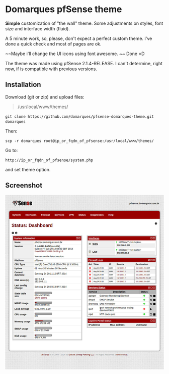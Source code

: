 Domarques pfSense theme
========

**Simple** customization of "the wall" theme. Some adjustments on styles, font size and interface width (fluid).

A 5 minute work, so, please, don't expect a perfect custom theme. I've done a quick check and most of pages are ok.

~~Maybe i'll change the UI icons using font awesome. ~~ Done =D

The theme was made using pfSense 2.1.4-RELEASE. I can't determine, right now, if is compatible with previous versions.

Installation
--------

Download (git or zip) and upload files:

> /usr/local/www/themes/

    git clone https://github.com/domarques/pfsense-domarques-theme.git domarques

Then:

    scp -r domarques root@ip_or_fqdn_of_pfsense:/usr/local/www/themes/

Go to:

    http://ip_or_fqdn_of_pfsense/system.php

and set theme option.

Screenshot
--------
![Theme preview](preview.jpg "Theme preview")